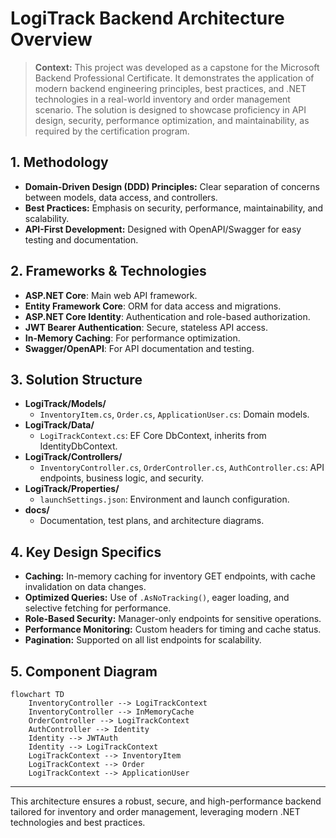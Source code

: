 # LogiTrack Backend Architecture Overview

> **Context:**
> This project was developed as a capstone for the Microsoft Backend Professional Certificate. It demonstrates the application of modern backend engineering principles, best practices, and .NET technologies in a real-world inventory and order management scenario. The solution is designed to showcase proficiency in API design, security, performance optimization, and maintainability, as required by the certification program.

## 1. Methodology
- **Domain-Driven Design (DDD) Principles:** Clear separation of concerns between models, data access, and controllers.
- **Best Practices:** Emphasis on security, performance, maintainability, and scalability.
- **API-First Development:** Designed with OpenAPI/Swagger for easy testing and documentation.

## 2. Frameworks & Technologies
- **ASP.NET Core**: Main web API framework.
- **Entity Framework Core**: ORM for data access and migrations.
- **ASP.NET Core Identity**: Authentication and role-based authorization.
- **JWT Bearer Authentication**: Secure, stateless API access.
- **In-Memory Caching**: For performance optimization.
- **Swagger/OpenAPI**: For API documentation and testing.

## 3. Solution Structure

- **LogiTrack/Models/**
  - `InventoryItem.cs`, `Order.cs`, `ApplicationUser.cs`: Domain models.
- **LogiTrack/Data/**
  - `LogiTrackContext.cs`: EF Core DbContext, inherits from IdentityDbContext.
- **LogiTrack/Controllers/**
  - `InventoryController.cs`, `OrderController.cs`, `AuthController.cs`: API endpoints, business logic, and security.
- **LogiTrack/Properties/**
  - `launchSettings.json`: Environment and launch configuration.
- **docs/**
  - Documentation, test plans, and architecture diagrams.

## 4. Key Design Specifics
- **Caching:** In-memory caching for inventory GET endpoints, with cache invalidation on data changes.
- **Optimized Queries:** Use of `.AsNoTracking()`, eager loading, and selective fetching for performance.
- **Role-Based Security:** Manager-only endpoints for sensitive operations.
- **Performance Monitoring:** Custom headers for timing and cache status.
- **Pagination:** Supported on all list endpoints for scalability.

## 5. Component Diagram

```mermaid
flowchart TD
    InventoryController --> LogiTrackContext
    InventoryController --> InMemoryCache
    OrderController --> LogiTrackContext
    AuthController --> Identity
    Identity --> JWTAuth
    Identity --> LogiTrackContext
    LogiTrackContext --> InventoryItem
    LogiTrackContext --> Order
    LogiTrackContext --> ApplicationUser
```

---

This architecture ensures a robust, secure, and high-performance backend tailored for inventory and order management, leveraging modern .NET technologies and best practices.

